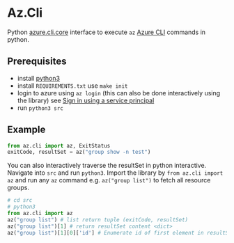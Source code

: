 # Az.Cli

Python [azure.cli.core](https://github.com/Azure/azure-cli/blob/dev/src/azure-cli-core/azure/cli/core/__init__.py) interface to execute `az` [Azure CLI](https://docs.microsoft.com/en-us/cli/azure/install-azure-cli?view=azure-cli-latest) commands in python.

## Prerequisites

- install [python3](https://www.python.org/downloads/)
- install `REQUIREMENTS.txt` use `make init`
- login to azure using `az login` (this can also be done interactively using the library) see [Sign in using a service principal](https://docs.microsoft.com/en-us/cli/azure/create-an-azure-service-principal-azure-cli?view=azure-cli-latest#sign-in-using-a-service-principalt)
- run `python3 src`

## Example

```python
from az.cli import az, ExitStatus
exitCode, resultSet = az("group show -n test")
```

You can also interactively traverse the resultSet in python interactive. Navigate into `src` and run `python3`. Import the library by `from az.cli import az` and run any `az` command e.g. `az("group list")` to fetch all resource groups.

```python
# cd src
# python3
from az.cli import az
az("group list") # list return tuple (exitCode, resultSet)
az("group list")[1] # return resultSet content <dict>
az("group list")[1][0]['id'] # Enumerate id of first element in resultSet
```